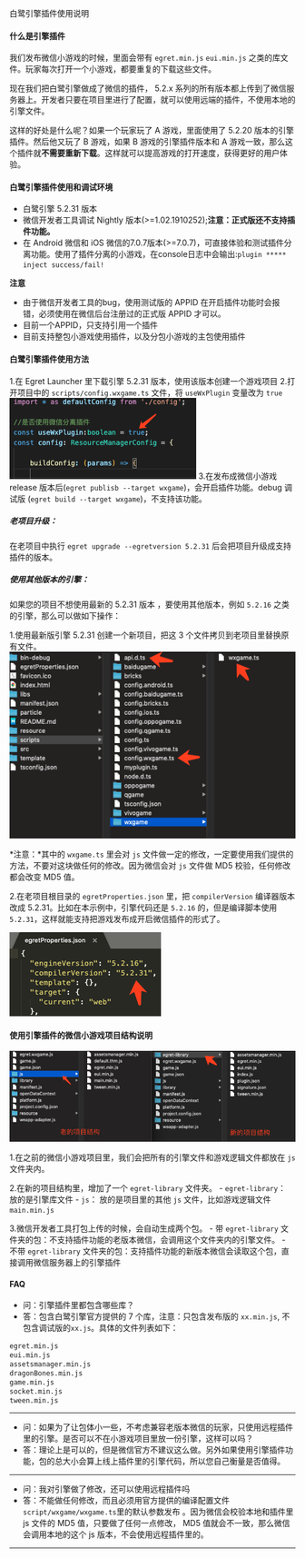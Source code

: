 白鹭引擎插件使用说明


#### 什么是引擎插件
我们发布微信小游戏的时候，里面会带有 `egret.min.js` `eui.min.js` 之类的库文件。玩家每次打开一个小游戏，都要重复的下载这些文件。

现在我们把白鹭引擎做成了微信的插件， 5.2.x 系列的所有版本都上传到了微信服务器上。开发者只要在项目里进行了配置，就可以使用远端的插件，不使用本地的引擎文件。

这样的好处是什么呢？如果一个玩家玩了 A 游戏，里面使用了 5.2.20 版本的引擎插件。然后他又玩了 B 游戏，如果 B 游戏的引擎插件版本和 A 游戏一致，那么这个插件就**不需要重新下载**。这样就可以提高游戏的打开速度，获得更好的用户体验。

#### 白鹭引擎插件使用和调试环境
* 白鹭引擎 5.2.31 版本
* 微信开发者工具调试 Nightly 版本(>=1.02.1910252);**注意：正式版还不支持插件功能。**
* 在 Android 微信和 iOS 微信的7.0.7版本(>=7.0.7)，可直接体验和测试插件分离功能。使用了插件分离的小游戏，在console日志中会输出:`plugin ***** inject success/fail!`

**注意**

* 由于微信开发者工具的bug，使用测试版的 APPID 在开启插件功能时会报错，必须使用在微信后台注册过的正式版 APPID 才可以。
* 目前一个APPID，只支持引用一个插件
* 目前支持整包小游戏使用插件，以及分包小游戏的主包使用插件


#### 白鹭引擎插件使用方法
1.在 Egret Launcher 里下载引擎 5.2.31 版本，使用该版本创建一个游戏项目
2.打开项目中的 `scripts/config.wxgame.ts` 文件，将 `useWxPlugin` 变量改为 `true`
![](p4.png)
3.在发布成微信小游戏 release 版本后(`egret publisb --target wxgame`)，会开启插件功能。debug 调试版 (`egret build --target wxgame`)，不支持该功能。

##### 老项目升级：

在老项目中执行 `egret upgrade --egretversion 5.2.31` 后会把项目升级成支持插件的版本。

##### 使用其他版本的引擎：
如果您的项目不想使用最新的 5.2.31 版本 ，要使用其他版本，例如 `5.2.16` 之类的引擎，那么可以做如下操作：

1.使用最新版引擎 5.2.31 创建一个新项目，把这 3 个文件拷贝到老项目里替换原有文件。
![](p3.png)

*注意：*其中的 `wxgame.ts` 里会对 `js` 文件做一定的修改，一定要使用我们提供的方法，不要对这块做任何的修改。因为微信会对 `js` 文件做 MD5 校验，任何修改都会改变 MD5 值。


2.在老项目根目录的 `egretProperties.json` 里，把 `compilerVersion` 编译器版本改成 5.2.31。比如在本示例中，引擎代码还是 `5.2.16` 的，但是编译脚本使用 `5.2.31`，这样就能支持把游戏发布成开启微信插件的形式了。

![](p2.png)
#### 使用引擎插件的微信小游戏项目结构说明
![](p1.png)

1.在之前的微信小游戏项目里，我们会把所有的引擎文件和游戏逻辑文件都放在 `js` 文件夹内。

2.在新的项目结构里，增加了一个 `egret-library` 文件夹。
    - `egret-library`： 放的是引擎库文件
    - `js`： 放的是项目里的其他 `js` 文件，比如游戏逻辑文件 `main.min.js`

3.微信开发者工具打包上传的时候，会自动生成两个包。
    - 带 `egret-library` 文件夹的包：不支持插件功能的老版本微信，会调用这个文件夹内的引擎文件。
    - 不带 `egret-library` 文件夹的包：支持插件功能的新版本微信会读取这个包，直接调用微信服务器上的引擎插件



#### FAQ
* 问：引擎插件里都包含哪些库？
* 答：包含白鹭引擎官方提供的 7 个库，注意：只包含发布版的 `xx.min.js`, 不包含调试版的`xx.js`。具体的文件列表如下：

```
egret.min.js
eui.min.js
assetsmanager.min.js
dragonBones.min.js
game.min.js
socket.min.js
tween.min.js
```

-----
* 问：如果为了让包体小一些，不考虑兼容老版本微信的玩家，只使用远程插件里的引擎。是否可以不在小游戏项目里放一份引擎，这样可以吗？
* 答：理论上是可以的，但是微信官方不建议这么做。另外如果使用引擎插件功能，包的总大小会算上线上插件里的引擎代码，所以您自己衡量是否值得。

-----
* 问：我对引擎做了修改，还可以使用远程插件吗
* 答：不能做任何修改，而且必须用官方提供的编译配置文件 `script/wxgame/wxgame.ts`里的默认参数发布 。因为微信会校验本地和插件里 js 文件的 MD5 值，只要做了任何一点修改， MD5 值就会不一致，那么微信会调用本地的这个 js 版本，不会使用远程插件里的。

-----

